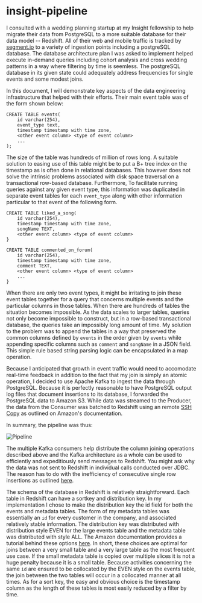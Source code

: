 # insight-pipeline

  I consulted with a wedding planning startup at my Insight fellowship to help migrate their data from PostgreSQL to a more suitable database for their data model -- Redshift.  All of their
  web and mobile traffic is tracked by [segment.io](http://segment.com) to a variety of ingestion points including a postgreSQL database.  The database architecture plan I was asked to implement helped execute in-demand queries including cohort analysis and cross wedding patterns in a way where filtering by time is seemless. The postgreSQL database in its given state could adequately address frequencies for single events and some modest joins. 

  In this document, I will demonstrate key aspects of the data engineering infrastructure that helped with their efforts.  Their main event table was of the form shown below:

```
CREATE TABLE events(
	id varchar(254),
	event_type text,
	timestamp timestamp with time zone,
	<other event column> <type of event column>
	...
);
```
The size of the table was hundreds of million of rows long. A suitable solution to easing use of this table might be to put a B+ tree index on the timestamp as is often done in relational databases.  This however does not solve the intrinsic problems associated with disk space traversal on a transactional row-based database.  Furthermore, To facilitate running queries against any given event type, this information was duplicated in separate event tables for each `event_type` along with other information particular to that event of the following form.

```
CREATE TABLE liked_a_song(
	id varchar(254),
	timestamp timestamp with time zone,
	songName TEXT,
	<other event column> <type of event column>
}

CREATE TABLE commented_on_forum(
	id varchar(254),
	timestamp timestamp with time zone,
	comment TEXT,
	<other event column> <type of event column>
	...
}
```
When there are only two event types, it might be irritating to join these event tables together for a query that concerns multiple events and the particular columns in those tables.  When there are hundreds of tables the situation becomes impossible.  As the data scales to larger tables, queries not only become impossible to construct, but in a row-based transactional database, the queries take an impossibly long amount of time.  My solution to the problem was to append the tables in a way that preserved the common columns defined by `events` in the order given by `events` while appending specific columns such as `comment` and `songName` in a JSON field.  This simple rule based string parsing logic can be encapsulated in a map operation.

Because I anticipated that growth in event traffic would need to accomodate real-time feedback in addition to the fact that my join is simply an atomic operation, I decided to use Apache Kafka to ingest the data through PostgreSQL.  Because it is perfectly reasonable to have PostgreSQL output log files that document insertions to its database, I forwarded the PostgreSQL data to Amazon S3.  While data was streamed to the Producer, the data from the Consumer was batched to Redshift using an remote [SSH Copy](http://docs.aws.amazon.com/redshift/latest/dg/loading-data-from-remote-hosts.html) as outlined on Amazon's documentation.

In summary, the pipeline was thus:

![Pipeline](https://github.com/dataDiet/insight-pipeline/images/pipeline.png)

The multiple Kafka consumers help distribute the column joining operations described above and the Kafka architecture as a whole can be used to efficiently and expeditiously send messages to Redshift.  You might ask why the data was not sent to Redshift in individual calls conducted over JDBC.  The reason has to do with the inefficiency of consecutive single row insertions as outlined [here](http://docs.aws.amazon.com/redshift/latest/dg/c_loading-data-best-practices.html).

The schema of the database in Redshift is relatively straightforward.  Each table in Redshift can have a sortkey and distribution key.  In my implementation I chose to make the distribution key the id field for both the events and metadata tables.  The form of my metadata tables was essentially an `id` for every customer in the company, and associated relatively stable information.  The distribution key was distributed with distribution style EVEN for the large events table and the metadata table was distributed with style ALL.  The Amazon documentation provides a tutorial behind these options [here](http://docs.aws.amazon.com/redshift/latest/dg/tutorial-tuning-tables.html).  In short, these choices are optimal for joins between a very small table and a very large table as the most frequent use case.  If the small metadata table is copied over multiple slices it is not a huge penalty because it is a small table.  Because activities concerning the same `id` are ensured to be collocated by the EVEN style on the events table, the join between the two tables will occur in a collocated manner at all times. As for a sort key, the easy and obvious choice is the timestamp column as the length of these tables is most easily reduced by a filter by time.

